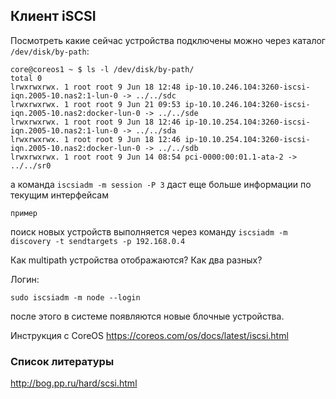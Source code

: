 ## Клиент iSCSI

Посмотреть какие сейчас устройства подключены можно через каталог
`/dev/disk/by-path`:

```
core@coreos1 ~ $ ls -l /dev/disk/by-path/
total 0
lrwxrwxrwx. 1 root root 9 Jun 18 12:48 ip-10.10.246.104:3260-iscsi-iqn.2005-10.nas2:1-lun-0 -> ../../sdc
lrwxrwxrwx. 1 root root 9 Jun 21 09:53 ip-10.10.246.104:3260-iscsi-iqn.2005-10.nas2:docker-lun-0 -> ../../sde
lrwxrwxrwx. 1 root root 9 Jun 18 12:46 ip-10.10.254.104:3260-iscsi-iqn.2005-10.nas2:1-lun-0 -> ../../sda
lrwxrwxrwx. 1 root root 9 Jun 18 12:46 ip-10.10.254.104:3260-iscsi-iqn.2005-10.nas2:docker-lun-0 -> ../../sdb
lrwxrwxrwx. 1 root root 9 Jun 14 08:54 pci-0000:00:01.1-ata-2 -> ../../sr0
````

а команда `iscsiadm -m session -P 3` даст еще больше информации по текущим интерфейсам

```
пример
````

поиск новых устройств выполняется через команду `iscsiadm -m discovery -t sendtargets -p 192.168.0.4`

Как multipath устройства отображаются? Как два разных?

Логин:

```
sudo iscsiadm -m node --login 
```

после этого в системе появляются новые блочные устройства.

Инструкция с CoreOS https://coreos.com/os/docs/latest/iscsi.html

### Список литературы

http://bog.pp.ru/hard/scsi.html

